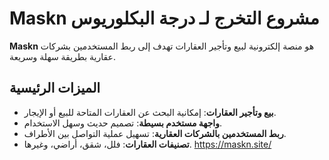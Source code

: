 # Maskn مشروع التخرج لـ درجة البكلوريوس

**Maskn** هو منصة إلكترونية لبيع وتأجير العقارات تهدف إلى ربط المستخدمين بشركات عقارية بطريقة سهلة وسريعة.

## الميزات الرئيسية
- **بيع وتأجير العقارات**: إمكانية البحث عن العقارات المتاحة للبيع أو الإيجار.
- **واجهة مستخدم بسيطة**: تصميم حديث وسهل الاستخدام.
- **ربط المستخدمين بالشركات العقارية**: تسهيل عملية التواصل بين الأطراف.
- **تصنيفات العقارات**: فلل، شقق، أراضي، وغيرها.
https://maskn.site/
